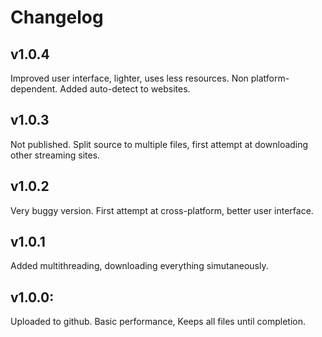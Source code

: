 # Changelog

## v1.0.4
Improved user interface, lighter, uses less resources. Non platform-dependent. Added auto-detect to websites.

## v1.0.3
Not published. Split source to multiple files, first attempt at downloading other streaming sites.

## v1.0.2
Very buggy version. First attempt at cross-platform, better user interface.

## v1.0.1
Added multithreading, downloading everything simutaneously.

## v1.0.0:
Uploaded to github. Basic performance, Keeps all files until completion.
